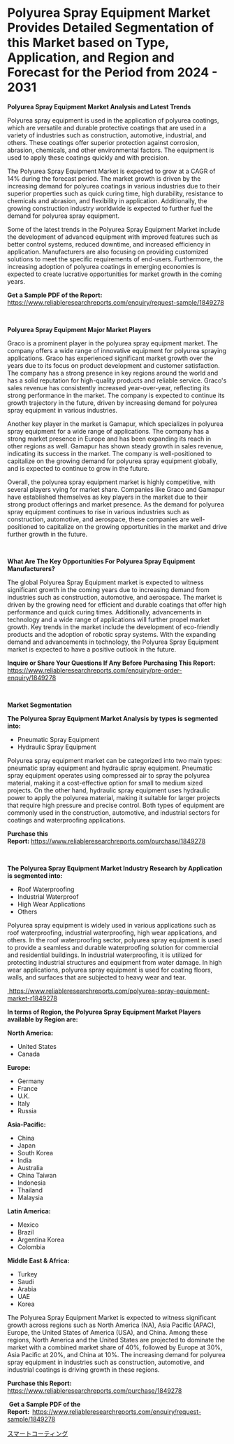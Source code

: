 <p><h1>Polyurea Spray Equipment Market Provides Detailed Segmentation of this Market based on Type, Application, and Region and Forecast for the Period from 2024 - 2031</h1></p><p><strong>Polyurea Spray Equipment Market Analysis and Latest Trends</strong></p>
<p><p>Polyurea spray equipment is used in the application of polyurea coatings, which are versatile and durable protective coatings that are used in a variety of industries such as construction, automotive, industrial, and others. These coatings offer superior protection against corrosion, abrasion, chemicals, and other environmental factors. The equipment is used to apply these coatings quickly and with precision.</p><p>The Polyurea Spray Equipment Market is expected to grow at a CAGR of 14% during the forecast period. The market growth is driven by the increasing demand for polyurea coatings in various industries due to their superior properties such as quick curing time, high durability, resistance to chemicals and abrasion, and flexibility in application. Additionally, the growing construction industry worldwide is expected to further fuel the demand for polyurea spray equipment.</p><p>Some of the latest trends in the Polyurea Spray Equipment Market include the development of advanced equipment with improved features such as better control systems, reduced downtime, and increased efficiency in application. Manufacturers are also focusing on providing customized solutions to meet the specific requirements of end-users. Furthermore, the increasing adoption of polyurea coatings in emerging economies is expected to create lucrative opportunities for market growth in the coming years.</p></p>
<p><strong>Get a Sample PDF of the Report:&nbsp;</strong> <a href="https://www.reliableresearchreports.com/enquiry/request-sample/1849278">https://www.reliableresearchreports.com/enquiry/request-sample/1849278</a></p>
<p>&nbsp;</p>
<p><strong>Polyurea Spray Equipment Major Market Players</strong></p>
<p><p>Graco is a prominent player in the polyurea spray equipment market. The company offers a wide range of innovative equipment for polyurea spraying applications. Graco has experienced significant market growth over the years due to its focus on product development and customer satisfaction. The company has a strong presence in key regions around the world and has a solid reputation for high-quality products and reliable service. Graco's sales revenue has consistently increased year-over-year, reflecting its strong performance in the market. The company is expected to continue its growth trajectory in the future, driven by increasing demand for polyurea spray equipment in various industries.</p><p>Another key player in the market is Gamapur, which specializes in polyurea spray equipment for a wide range of applications. The company has a strong market presence in Europe and has been expanding its reach in other regions as well. Gamapur has shown steady growth in sales revenue, indicating its success in the market. The company is well-positioned to capitalize on the growing demand for polyurea spray equipment globally, and is expected to continue to grow in the future.</p><p>Overall, the polyurea spray equipment market is highly competitive, with several players vying for market share. Companies like Graco and Gamapur have established themselves as key players in the market due to their strong product offerings and market presence. As the demand for polyurea spray equipment continues to rise in various industries such as construction, automotive, and aerospace, these companies are well-positioned to capitalize on the growing opportunities in the market and drive further growth in the future.</p></p>
<p>&nbsp;</p>
<p><strong>What Are The Key Opportunities For Polyurea Spray Equipment Manufacturers?</strong></p>
<p><p>The global Polyurea Spray Equipment market is expected to witness significant growth in the coming years due to increasing demand from industries such as construction, automotive, and aerospace. The market is driven by the growing need for efficient and durable coatings that offer high performance and quick curing times. Additionally, advancements in technology and a wide range of applications will further propel market growth. Key trends in the market include the development of eco-friendly products and the adoption of robotic spray systems. With the expanding demand and advancements in technology, the Polyurea Spray Equipment market is expected to have a positive outlook in the future.</p></p>
<p><strong>Inquire or Share Your Questions If Any Before Purchasing This Report:</strong> <a href="https://www.reliableresearchreports.com/enquiry/pre-order-enquiry/1849278">https://www.reliableresearchreports.com/enquiry/pre-order-enquiry/1849278</a></p>
<p>&nbsp;</p>
<p><strong>Market Segmentation</strong></p>
<p><strong>The Polyurea Spray Equipment Market Analysis by types is segmented into:</strong></p>
<p><ul><li>Pneumatic Spray Equipment</li><li>Hydraulic Spray Equipment</li></ul></p>
<p><p>Polyurea spray equipment market can be categorized into two main types: pneumatic spray equipment and hydraulic spray equipment. Pneumatic spray equipment operates using compressed air to spray the polyurea material, making it a cost-effective option for small to medium sized projects. On the other hand, hydraulic spray equipment uses hydraulic power to apply the polyurea material, making it suitable for larger projects that require high pressure and precise control. Both types of equipment are commonly used in the construction, automotive, and industrial sectors for coatings and waterproofing applications.</p></p>
<p><strong>Purchase this Report:&nbsp;</strong><a href="https://www.reliableresearchreports.com/purchase/1849278">https://www.reliableresearchreports.com/purchase/1849278</a></p>
<p>&nbsp;</p>
<p><strong>The Polyurea Spray Equipment Market Industry Research by Application is segmented into:</strong></p>
<p><ul><li>Roof Waterproofing</li><li>Industrial Waterproof</li><li>High Wear Applications</li><li>Others</li></ul></p>
<p><p>Polyurea spray equipment is widely used in various applications such as roof waterproofing, industrial waterproofing, high wear applications, and others. In the roof waterproofing sector, polyurea spray equipment is used to provide a seamless and durable waterproofing solution for commercial and residential buildings. In industrial waterproofing, it is utilized for protecting industrial structures and equipment from water damage. In high wear applications, polyurea spray equipment is used for coating floors, walls, and surfaces that are subjected to heavy wear and tear.</p></p>
<p><a href="https://www.reliableresearchreports.com/polyurea-spray-equipment-market-r1849278">&nbsp;https://www.reliableresearchreports.com/polyurea-spray-equipment-market-r1849278</a></p>
<p><strong>In terms of Region, the Polyurea Spray Equipment Market Players available by Region are:</strong></p>
<p>
    <p> <strong> North America: </strong>
        <ul>
            <li>United States</li>
            <li>Canada</li>
        </ul>
        </p> 
    <p> <strong> Europe: </strong>
        <ul>
            <li>Germany</li>
            <li>France</li>
            <li>U.K.</li>
            <li>Italy</li>
            <li>Russia</li>
        </ul>
        </p> 
    <p> <strong> Asia-Pacific: </strong>
        <ul>
            <li>China</li>
            <li>Japan</li>
            <li>South Korea</li>
            <li>India</li>
            <li>Australia</li>
            <li>China Taiwan</li>
            <li>Indonesia</li>
            <li>Thailand</li>
            <li>Malaysia</li>
        </ul>
        </p> 
    <p> <strong> Latin America: </strong>
        <ul>
            <li>Mexico</li>
            <li>Brazil</li>
            <li>Argentina Korea</li>
            <li>Colombia</li>
        </ul>
        </p> 
    <p> <strong> Middle East & Africa: </strong>
        <ul>
            <li>Turkey</li>
            <li>Saudi</li>
            <li>Arabia</li>
            <li>UAE</li>
            <li>Korea</li>
        </ul>
    </p>
    </p>
<p><p>The Polyurea Spray Equipment Market is expected to witness significant growth across regions such as North America (NA), Asia Pacific (APAC), Europe, the United States of America (USA), and China. Among these regions, North America and the United States are projected to dominate the market with a combined market share of 40%, followed by Europe at 30%, Asia Pacific at 20%, and China at 10%. The increasing demand for polyurea spray equipment in industries such as construction, automotive, and industrial coatings is driving growth in these regions.</p></p>
<p><strong>Purchase this Report: </strong><a href="https://www.reliableresearchreports.com/purchase/1849278">https://www.reliableresearchreports.com/purchase/1849278</a></p>
<p>&nbsp;<strong>Get a Sample PDF of the Report:&nbsp;&nbsp;</strong><a href="https://www.reliableresearchreports.com/enquiry/request-sample/1849278">https://www.reliableresearchreports.com/enquiry/request-sample/1849278</a></p>
<p><strong></strong></p>
<p><p><a href="https://github.com/alyle7648/Market-Research-Report-List-1/blob/main/386955436745.md">スマートコーティング</a></p></p>